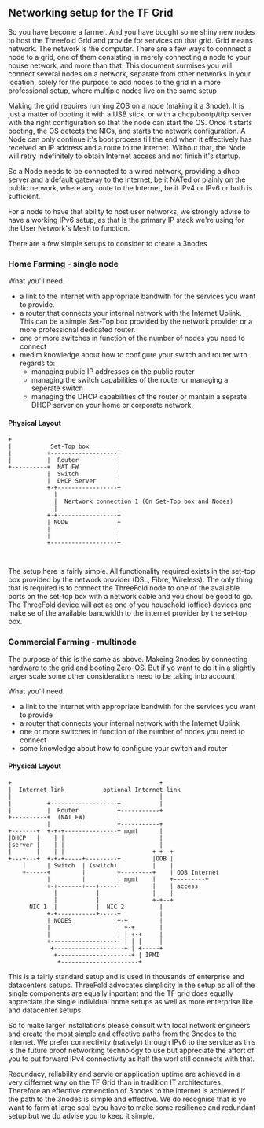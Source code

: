 ## Networking setup for the TF Grid

So you have become a farmer. And you have bought some shiny new nodes to host the Threefold Grid and provide for services on that grid. Grid means network. The network is the computer. There are a few ways to connnect a node to a grid, one of them consisting in merely connecting a node to your house network, and more than that. This document surmises you will connect several nodes on a network, separate from other networks in your location, solely for the purpose to add nodes to the grid in a more professional setup, where multiple nodes live on the same setup

Making the grid requires running ZOS on a node (making it a 3node). It is just a matter of booting it with a USB stick, or with a dhcp/bootp/tftp server with the right configuration so that the node can start the OS. Once it starts booting, the OS detects the NICs, and starts the network configuration. A Node can only continue it's boot process till the end when it effectively has received an IP address and a route to the Internet. Without that, the Node will retry indefinitely to obtain Internet access and not finish it's startup.

So a Node needs to be connected to a wired network, providing a dhcp server and a default gateway to the Internet, be it NATed or plainly on the public network, where any route to the Internet, be it IPv4 or IPv6 or both is sufficient.

For a node to have that ability to host user networks, we strongly advise to have a working IPv6 setup, as that is the primary IP stack we're using for the User Network's Mesh to function.

There are a few simple setups to consider to create a 3nodes

### Home Farming - single node

What you'll need.

  - a link to the Internet with appropriate bandwith for the services you want to provide.
  - a router that connects your internal network with the Internet Uplink.  This can be a simple Set-Top box provided by the network provider or a more professional dedicated router. 
  - one or more switches in function of the number of nodes you need to connect
  - medim knowledge about how to configure your switch and router with regards to:
    - managing public IP addresses on the public router
    - managing the switch capabilities of the router or managing a seperate switch
    - managing the DHCP capabilities of the router or mantain a seprate DHCP server on  your home or corporate network.
#### __Physical Layout__

```
+                                   
|           Set-Top box                            
|          +-------------------+          
|          |  Router           |
+----------+  NAT FW           |
           |  Switch           |
           |  DHCP Server      |
           +-+-----------------+   
             |         
             |  Nertwork connection 1 (On Set-Top box and Nodes)       
             |         
           +-+-----------------+ 
           | NODE              + 
           |                   | 
           |                   |  
           +-------------------+ 
            


```
The setup here is fairly simple.   All functionality required exists in the set-top box provided by the network provider (DSL, Fibre, Wireless).  The only thing that is required is to connect the ThreeFold node to one of the available ports on the set-top box with a network cable and you shoul be good to go.  The ThreeFold device will act as one of you household (office) devices and make se of the available bandwidth to the internet provider by the set-top box.

### Commercial Farming - multinode

The purpose of this is the same as above. Makeing 3nodes by connecting hardware to the grid and booting Zero-OS.  But if yo want to do it in a slightly larger scale some other considerations need to be taking into account.

What you'll need.

  - a link to the Internet with appropriate bandwith for the services you want to provide
  - a router that connects your internal network with the Internet Uplink
  - one or more switches in function of the number of nodes you need to connect
  - some knowledge about how to configure your switch and router

#### __Physical Layout__

```
+                                          +
|  Internet link           optional Internet link
|                                          |
|          +-------------------+           |
|          |  Router           +-----------+
+----------+  (NAT FW)         |
           |                   +-----------+
+-------+  +-+-+---------------+ mgmt      |
|DHCP   |    | |                           |
|server |    | |                           |
|       |    | |                         +-+--+
+---+---+  +-+-+-----+---------+         |OOB |
    |      | Switch  | (switch)|         |    |
    +------+         |         +---------+    | OOB Internet
           |         |         | mgmt    |    +---------+
           +-+-------+---+-----+         |    | access
             |           |               |    |
             |           |               +-+--+
      NIC 1  |           |  NIC 2          |
           +-+-----------+-----+           |
           | NODES             +-+         |
           |                   | +-+       |
           |                   | | +-+     |
           +-------------------+ | | |     |
            +--------------------+ | +-----+
             +---------------------+ | IPMI
              +----------------------+

```
This is a fairly standard setup and is used in thousands of enterprise and datacenters setups. ThreeFold advocates simplicity in the setup as all of the single components are equally inportant and the TF grid does equally appreciate the single individual home setups as well as more enterprise like and datacenter setups.

So to make larger installations please consult with local network engineers and create the most simple and effective paths from the 3nodes to the internet.  We prefer connectivity (natively) through IPv6 to the service as this is the future proof networking technology to use but appreciate the affort of you to put forward IPv4 connectivity as half the worl still connects with that.

Redundacy, reliability and servie or application uptime are achieved in a very differnet way on the TF Grid than in tradition IT architectures. Therefore an effective conenction of 3nodes to the internet is achieved if the path to the 3nodes is simple and effective.  We do recognise that is yo want to farm at large scal eyou have to make some resilience and redundant setup but we do advise you to keep it simple. 
